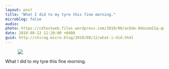 ```yaml
---
layout: post
title: "What I did to my tyre this fine morning."
microblog: false
audio: 
photo: https://cdtestweb.files.wordpress.com/2010/08/ac6de-0dozom21q-qnsw53o.jpg
date: 2010-08-12 11:20:00 +0400
guid: http://chirag.micro.blog/2010/08/12/what-i-did.html
---
```

<figure><img src="https://cdtestweb.files.wordpress.com/2010/08/ac6de-0dozom21q-qnsw53o.jpg"></figure><p>What I did to my tyre this fine morning.</p>
